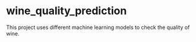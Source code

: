 # wine_quality_prediction
This project uses different machine learning models to check the quality of wine.
